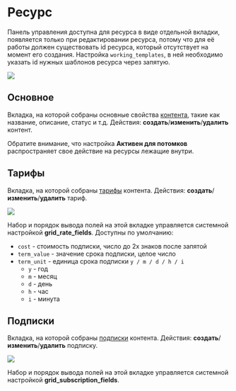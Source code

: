 # Ресурс

Панель управления доступна для ресурса в виде отдельной вкладки, появляется только при редактировании ресурса, потому что для её работы должен существовать id ресурса, который отсутствует на момент его создания.
Настройка `working_templates`, в ней необходимо указать id нужных шаблонов ресурса через запятую.

[![](https://file.modx.pro/files/b/7/b/b7ba7239a8af678fb4a1b891903fb1aes.jpg)](https://file.modx.pro/files/b/7/b/b7ba7239a8af678fb4a1b891903fb1ae.png)

## Основное

Вкладка, на которой собраны основные свойства [контента][4], такие как название, описание, статус и т.д.
Действия: **создать**/**изменить**/**удалить** контент.

Обратите внимание, что настройка **Активен для потомков** распространяет свое действие на ресурсы лежащие внутри.

## Тарифы

Вкладка, на которой собраны [тарифы][5] контента.
Действия: **создать**/**изменить**/**удалить** тариф.

[![](https://file.modx.pro/files/1/e/d/1edc42d5a4e47c7e6a3719e30bbce89cs.jpg)](https://file.modx.pro/files/1/e/d/1edc42d5a4e47c7e6a3719e30bbce89c.png)

Набор и порядок вывода полей на этой вкладке управляется системной настройкой **grid_rate_fields**.
Доступны по умолчанию:

* `cost` - стоимость подписки, число до 2х знаков после запятой
* `term_value` - значение срока подписки, целое число
* `term_unit` - единица срока подписки `y / m / d / h / i`
  * `y` - год
  * `m` - месяц
  * `d` - день
  * `h` - час
  * `i` - минута

## Подписки

Вкладка, на которой собраны [подписки][7] контента.
Действия: **создать**/**изменить**/**удалить** подписку.

[![](https://file.modx.pro/files/9/1/9/919310cd8914ef9ff7668902f1bcf2bcs.jpg)](https://file.modx.pro/files/9/1/9/919310cd8914ef9ff7668902f1bcf2bc.png)

Набор и порядок вывода полей на этой вкладке управляется системной настройкой **grid_subscription_fields**.

[4]: /ru/01_Компоненты/22_PayAndSee/01_Интерфейс/04_Контент.md
[5]: /ru/01_Компоненты/22_PayAndSee/01_Интерфейс/05_Тарифы.md
[6]: /ru/01_Компоненты/22_PayAndSee/01_Интерфейс/06_Клиенты.md
[7]: /ru/01_Компоненты/22_PayAndSee/01_Интерфейс/07_Подписки.md
[8]: /ru/01_Компоненты/22_PayAndSee/01_Интерфейс/08_Статусы.md
[9]: /ru/01_Компоненты/22_PayAndSee/01_Интерфейс/09_Оповещения.md
